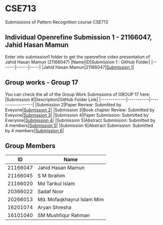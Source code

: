 # CSE713
Submissions of Pattern Recognition course CSE713

## Individual Openrefine Submission 1 - 21166047, Jahid Hasan Mamun
Enter into submission1 folder to get the openrefine video presentation of Jahid Hasan Mamun (21166047)
|Name|ID|Submission 1 : GitHub Folder|
|-------|------|-----|
|Jahid Hasan Mamun|21166047|[Submission 1](https://github.com/JHMamun/CSE713/tree/main/submission1)|

## Group works - Group 17
You can check the all of the Group Work Submssions of GROUP 17 here:
|Submission #|Description|GitHub Folder Link|
|-------------|-----------|------------------|
|Submission 2|Paper Review: Submitted by Eveyone|[Submission 2](https://github.com/JHMamun/CSE713/tree/main/submission2)|
|Submission 3|Book chapter Review: Submitted by Eveyone|[Submission 3](https://github.com/JHMamun/CSE713/tree/main/submission3)|
|Submission 4|Paper Submission: Submitted by Everyone|[Submission 4](https://github.com/JHMamun/CSE713/tree/main/submission4)|
|Submission 5|Abstract Submission: Submitted by 4 members|[Submission 5](https://github.com/JHMamun/CSE713/tree/main/submission5)|
|Submission 6|Abstract Submission: Submitted by 4 members|[Submission 6](https://github.com/JHMamun/CSE713/tree/main/submission6)|

## Group Members
|ID|Name|
|----|-----|
|21166047|Jahid Hasan Mamun|
|21166045|S M Ibrahim|
|21166020|Md Tarikul Islam|
|20366022|Sadaf Noor|
|20266013|Md. Mofaqkhayrul Islam Mim|
|16201074|Aryan Shresha|
|16101040|SM Mushfiqur Rahman|

